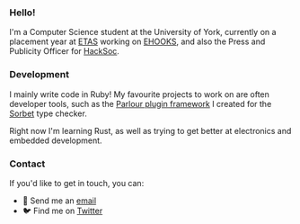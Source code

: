 ### Hello!

I'm a Computer Science student at the University of York, currently on a placement year at [ETAS](https://www.etas.com/en/) working on [EHOOKS](https://www.etas.com/en/products/ehooks.php), and also the Press and Publicity Officer for [HackSoc](https://hacksoc.org).

### Development

I mainly write code in Ruby! My favourite projects to work on are often developer tools, such as the [Parlour plugin framework](https://github.com/AaronC81/parlour) I created for the [Sorbet](https://sorbet.org) type checker.

Right now I'm learning Rust, as well as trying to get better at electronics and embedded development.

### Contact

If you'd like to get in touch, you can:

  - :email: Send me an [email](mailto:hello@aaronc.cc)
  - :bird: Find me on [Twitter](https://twitter.com/AaronC81)

